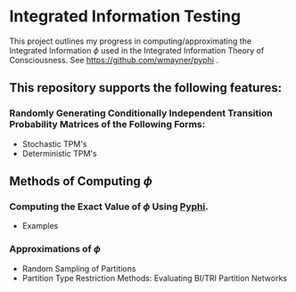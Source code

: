 # Integrated Information Testing

This project outlines my progress in computing/approximating the Integrated Information $\phi$ used in the Integrated Information Theory of Consciousness. See https://github.com/wmayner/pyphi .

## This repository supports the following features:

### Randomly Generating Conditionally Independent Transition Probability Matrices of the Following Forms:
 - Stochastic TPM's
 - Deterministic TPM's

## Methods of Computing $\phi$
### Computing the Exact Value of $\phi$ Using [Pyphi]( https://github.com/wmayner/pyphi).
 - Examples
### Approximations of $\phi$
 - Random Sampling of Partitions
 - Partition Type Restriction Methods: Evaluating BI/TRI Partition Networks
